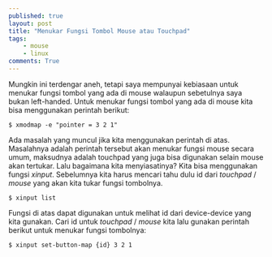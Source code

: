 ```yaml
---
published: true
layout: post
title: "Menukar Fungsi Tombol Mouse atau Touchpad"
tags:
    - mouse
    - linux
comments: True
---
```


Mungkin ini terdengar aneh, tetapi saya mempunyai kebiasaan untuk menukar fungsi tombol yang ada di mouse walaupun sebetulnya saya bukan left-handed. Untuk menukar fungsi tombol yang ada di mouse kita bisa menggunakan perintah berikut:

``` shell
$ xmodmap -e "pointer = 3 2 1"
```

Ada masalah yang muncul jika kita menggunakan perintah di atas. Masalahnya adalah perintah tersebut akan menukar fungsi mouse secara umum, maksudnya adalah touchpad yang juga bisa digunakan selain mouse akan tertukar. Lalu bagaimana kita menyiasatinya? Kita bisa menggunakan fungsi *xinput*. Sebelumnya kita harus mencari tahu dulu id dari *touchpad* / *mouse* yang akan kita tukar fungsi tombolnya.

``` shell
$ xinput list
```

Fungsi di atas dapat digunakan untuk melihat id dari device-device yang kita gunakan. Cari id untuk *touchpad* / *mouse* kita lalu gunakan perintah berikut untuk menukar fungsi tombolnya:

``` shell
$ xinput set-button-map {id} 3 2 1
```

